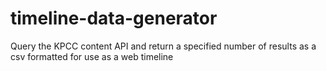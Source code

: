 timeline-data-generator
=======================

Query the KPCC content API and return a specified number of results as a csv formatted for use as a web timeline
